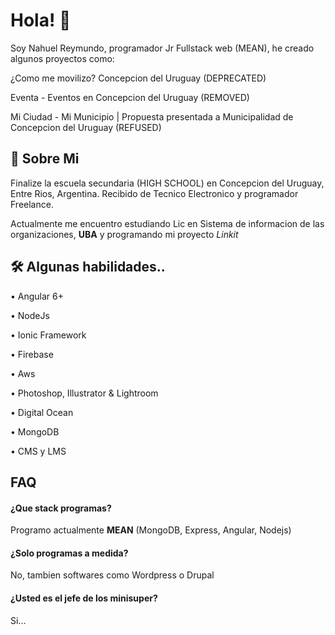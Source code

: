 
# Hola! 🙂

Soy Nahuel Reymundo, programador Jr Fullstack web (MEAN), he creado algunos proyectos como:

¿Como me movilizo? Concepcion del Uruguay (DEPRECATED)

Eventa - Eventos en Concepcion del Uruguay (REMOVED)

Mi Ciudad - Mi Municipio | Propuesta presentada a Municipalidad de Concepcion del Uruguay (REFUSED)


## 🚀 Sobre Mi
Finalize la escuela secundaria (HIGH SCHOOL) en Concepcion del Uruguay, Entre Rios, Argentina. Recibido de Tecnico Electronico y programador Freelance.

Actualmente me encuentro estudiando Lic en Sistema de informacion de las organizaciones, **UBA** y programando mi proyecto _Linkit_


## 🛠 Algunas habilidades..
• Angular 6+

• NodeJs

• Ionic Framework

• Firebase

• Aws

• Photoshop, Illustrator & Lightroom

• Digital Ocean

• MongoDB

• CMS y LMS


## FAQ

#### ¿Que stack programas?

Programo actualmente **MEAN** (MongoDB, Express, Angular, Nodejs)

#### ¿Solo programas a medida?

No, tambien softwares como Wordpress o Drupal

#### ¿Usted es el jefe de los minisuper?
Si...

